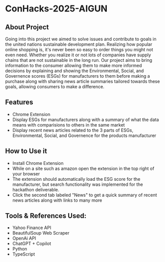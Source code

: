 # ConHacks-2025-AIGUN

## About Project
Going into this project we aimed to solve issues and contribute to goals in the united nations sustainable development plan. Realizing how popular online shopping is, it's never been so easy to order things you might not even need. Whether you realize it or not lots of companies have supply chains that are not sustainable in the long run. Our project aims to bring information to the consumer allowing them to make more informed decisions by explaining and showing the Environmental, Social, and Governence scores (ESGs) for manufacturers to them before making a purchase along with sharing news article summaries tailored towards these goals, allowing consumers to make a difference.

## Features
- Chrome Extension
- Display ESGs for manufacturers along with a summary of what the data means with comparisions to others in the same market
- Display recent news articles related to the 3 parts of ESGs, Environmental, Social, and Governence for the products manufacturer

## How to Use it
- Install Chrome Extension
- While on a site such as amazon open the extension in the top right of your browser
- The extension should automatically load the ESG score for the manufacturer, but search functionality was implemented for the hackathon deliverable. 
- Click the second tab labeled "News" to get a quick summary of recent news articles along with links to many more

## Tools & References Used:
- Yahoo Finance API
- BeautifulSoup Web Scraper
- OpenAi API
- ChatGPT + Copilot
- Python
- TypeScript
